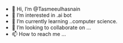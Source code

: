 - 👋 Hi, I’m @Tasmeeulhasnain
- 👀 I’m interested in .ai bot
- 🌱 I’m currently learning ..computer science.
- 💞️ I’m looking to collaborate on ...
- 📫 How to reach me ...

<!---
Tasmeeulhasnain/Tasmeeulhasnain is a ✨ special ✨ repository because its `README.md` (this file) appears on your GitHub profile.
You can click the Preview link to take a look at your changes.
--->
